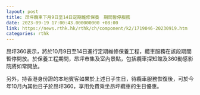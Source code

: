 ```yaml
---
layout: post
title: 昂坪纜車下月9日至14日定期維修保養　期間暫停服務
date: 2023-09-19 17:00:43.000000000 +08:00
link: https://news.rthk.hk/rthk/ch/component/k2/1719046-20230919.htm
categories: rthk
---
```


昂坪360表示，將於10月9日至14日進行定期維修保養工程，纜車服務在該段期間暫停開放。於保養工程期間，昂坪市集及室內景點，包括纜車探知館及360動感影院將如常開放。

另外，持香港身份證的本地賓客如果於上述日子生日，待纜車服務恢復後，可於今年10月內其他日子於昂坪360，享用免費乘坐昂坪纜車的生日優惠。
